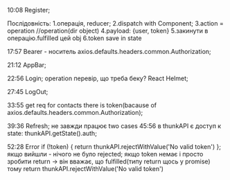 <!-- Уствновить -->

<!-- -react-router-dom.  -->
<!-- redux-persist -->
<!-- -prop-types? -->
<!-- <Toaster /> -->
<!-- react-hook-form -->

<!-- ліба стилізації -->

10:08 Register;

Послідовність: 1.операція, reducer; 2.dispatch with Component; 3.action =
operation //operation(dir object) 4.payload: {user, token} 5.закинути в
операцію.fulfilled цей obj 6.token save in state

17:57 Bearer - носитель axios.defaults.headers.common.Authorization;

21:12 AppBar;

22:56 Login; operation перевір, що треба беку? React Helmet;

27:45 LogOut;

33:55 get req for contacts there is token(bacause of
axios.defaults.headers.common.Authorization);

39:36 Refresh; не завжди працює two cases 45:56 в thunkAPI є доступ к state:
thunkAPI.getState().auth;

52:28 Error if (!token) { return thunkAPI.rejectWithValue('No valid token') };
якщо вийшли - нічого не було rejected; якщо token немає і просто зробити return
-> він вважає, що fulfilled(типу return щось у promise) тому return
thunkAPI.rejectWithValue('No valid token')
